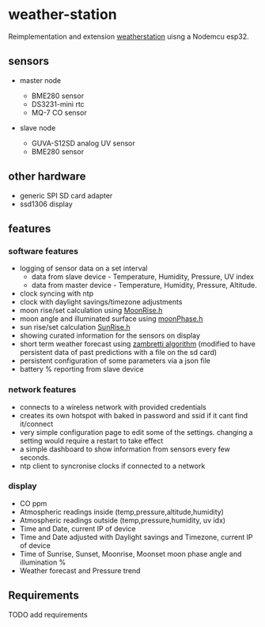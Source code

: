 # weather-station
Reimplementation and extension [weatherstation](https://github.com/fandonov/weatherstation) uisng a Nodemcu esp32.

## sensors
 - master node
   - BME280 sensor
   - DS3231-mini rtc
   - MQ-7 CO sensor

 - slave node
   - GUVA-S12SD analog UV sensor
   - BME280 sensor

## other hardware
- generic SPI SD card adapter
- ssd1306 display
## features
### software features
 - logging of sensor data on a set interval
    - data from slave device - Temperature, Humidity, Pressure, UV index
    - data from master device - Temperature, Humidity, Pressure, Altitude.
 - clock syncing with ntp
 - clock with daylight savings/timezone adjustments
 - moon rise/set calculation using [MoonRise.h](https://www.arduino.cc/reference/en/libraries/moonrise/)
 - moon angle and illuminated surface using [moonPhase.h](https://www.arduino.cc/reference/en/libraries/moonphase/)
 - sun rise/set calculation [SunRise.h](https://www.arduino.cc/reference/en/libraries/sunrise/)
 - showing curated information for the sensors on display
 - short term weather forecast using [zambretti algorithm](https://github.com/fandonov/weatherstation/blob/master/weather-station.ino) 
   (modified to have persistent data of past predictions with a file on the sd card)
 - persistent configuration of some parameters via a json file
 - battery % reporting from slave device

### network features
 - connects to a wireless network with provided credentials
 - creates its own hotspot with baked in password and ssid if it cant find
   it/connect
 - very simple configuration page to edit some of the settings.
   changing a setting would require a restart to take effect
 - a simple dashboard to show information from sensors every few seconds.
 - ntp client to syncronise clocks if connected to a network

### display
 - CO ppm
 - Atmospheric readings inside  (temp,pressure,altitude,humidity)
 - Atmospheric readings outside (temp,pressure,humidity, uv idx)
 - Time and Date, current IP of device
 - Time and Date adjusted with Daylight savings and Timezone, current IP of device
 - Time of Sunrise, Sunset, Moonrise, Moonset moon phase angle and illumination %
 - Weather forecast and Pressure trend

## Requirements
TODO add requirements
